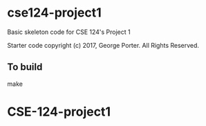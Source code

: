 # cse124-project1

Basic skeleton code for CSE 124's Project 1

Starter code copyright (c) 2017, George Porter.  All Rights Reserved.

## To build

make
# CSE-124-project1
